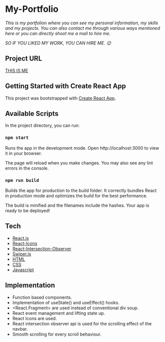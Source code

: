 # My-Portfolio

_This is my portfolion where you can see my personal information, my skills and my projects. You can also contact me through various ways mentioned here or you can directly shoot me a mail to hire me._

_SO IF YOU LIKED MY WORK, YOU CAN HIRE ME. 😉_

## Project URL

[THIS IS ME](https://app.netlify.com/sites/asm-portfolio-cv/overview)

## Getting Started with Create React App

This project was bootstrapped with [Create React App](https://github.com/facebook/create-react-app).

## Available Scripts

In the project directory, you can run:

### `npm start`

Runs the app in the development mode.
Open http://localhost:3000 to view it in your browser.

The page will reload when you make changes.
You may also see any lint errors in the console.

### `npm run build`

Builds the app for production to the build folder.
It correctly bundles React in production mode and optimizes the build for the best performance.

The build is minified and the filenames include the hashes.
Your app is ready to be deployed!

## Tech

- [React.js](https://reactjs.org/)
- [React-Icons](https://react-icons.github.io/react-icons/)
- [React-Intersection-Observer](https://www.npmjs.com/package/react-intersection-observer)
- [Swiper.js](https://swiperjs.com/)
- [HTML](https://developer.mozilla.org/en-US/docs/Web/HTML)
- [CSS](https://developer.mozilla.org/en-US/docs/Web/CSS)
- [Javascript](https://developer.mozilla.org/en-US/docs/Web/JavaScript)

## Implementation

- Function based components.
- Implementation of useState() and useEffect() hooks.
- <React.Fragment> are used instead of conventional div soup.
- React event management and lifting state up.
- React Icons are used.
- React intersection observer api is used for the scrolling effect of the navbar.
- Smooth scrolling for every scroll behaviour.

